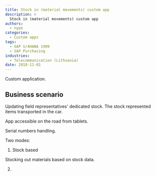 ```yaml
---
title: Stock in (material movements) custom app
description: >
  Stock in (material movements) custom app
authors:
  - nype
categories:
  - Custom apps
tags:
  - SAP S/4HANA 1909
  - SAP Purchasing
industries:
  - Telecommunication (Lithuania)
date: 2018-11-01
---
```


<!-- more -->

Custom application. 

## Business scenario

Updating field representatives' dedicated stock. The stock represented items transported in the car. 

App accessible on the road from tablets.

Serial numbers handling.

Two modes:
1. Stock based

Stocking out materials based on stock data.

2. 










